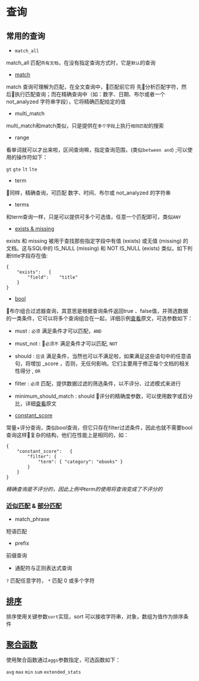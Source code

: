 # 查询

## 常用的查询

- `match_all`

match_all 匹配`所有文档`，在没有指定查询方式时，它是`默认`的查询

- [match](https://www.elastic.co/guide/cn/elasticsearch/guide/current/_most_important_queries.html#_match_查询)

match 查询可理解为匹配，在全文查询中，匹配前它将 先分析匹配字符，然后执行匹配查询；而在精确查询中（如：数字、日期、布尔或者一个 not_analyzed 字符串字段），它将精确匹配给定的值

- multi_match

multi_match和match类似，只是提供在`多个字段`上执行`相同匹配`的搜索

- range

看单词就可以才出来啦，区间查询嘛，指定查询范围，(类似`between and`) ;可以使用的操作符如下：

`gt` `gte` `lt` `lte`

- term

同样，精确查询，可匹配 数字、时间、布尔或 not_analyzed 的字符串

- terms

和term查询一样，只是可以提供可多个可选值，任意一个匹配即可，类似`ANY`

- [exists & missing](https://www.elastic.co/guide/cn/elasticsearch/guide/current/_most_important_queries.html#_exists_查询和_missing_查询)

exists 和 missing 被用于查找那些指定字段中有值 (exists) 或无值 (missing) 的文档。这与SQL中的 IS_NULL (missing) 和 NOT IS_NULL (exists) 类似，如下判断title字段存在值:

```
{
    "exists":   {
        "field":    "title"
    }
}
```

- [bool](https://www.elastic.co/guide/cn/elasticsearch/guide/current/combining-queries-together.html)

布尔组合过滤器查询，其意思是根据查询条件返回true 、false值，并筛选数据的一类条件，它可以将多个查询组合在一起，详细示例[查看](https://www.elastic.co/guide/cn/elasticsearch/guide/current/combining-filters.html#bool-filter)原文，可选参数如下：

 - must : `必须` 满足条件才可以匹配，`AND`
 - must_not : `必须不` 满足条件才可以匹配, `NOT`
 - should : `应该` 满足条件，当然也可以不满足啦，如果满足这些语句中的任意语句，将增加 _score ，否则，无任何影响。它们主要用于修正每个文档的相关性得分 , `OR`
 - filter : `必须` 匹配，提供数据过滤的筛选条件，以不评分、过滤模式来进行
- minimum_should_match : should 评分的精确度参数，可以使用数字或百分比，详细[查看](https://www.elastic.co/guide/cn/elasticsearch/guide/current/bool-query.html#_控制精度)原文

- [constant_score](https://www.elastic.co/guide/cn/elasticsearch/guide/current/combining-queries-together.html#constant_score-query)

常量+评分查询，类似bool查询，但它只存在filter过滤条件，因此也就不需要bool查询这样复杂的结构，他们在性能上是相同的，如：

```
{
    "constant_score":   {
        "filter": {
            "term": { "category": "ebooks" } 
        }
    }
}
```
*精确查询是不评分的，因此上例中term的使用将查询变成了不评分的*

### [近似匹配](https://www.elastic.co/guide/cn/elasticsearch/guide/current/proximity-matching.html) & [部分匹配](https://www.elastic.co/guide/cn/elasticsearch/guide/current/partial-matching.html)

- match_phrase

短语匹配

- prefix

前缀查询

- 通配符与正则表达式查询

`?` 匹配任意字符， `*` 匹配 0 或多个字符



## [排序](https://www.elastic.co/guide/cn/elasticsearch/guide/current/_Sorting.html)

排序使用关键参数`sort`实现，sort 可以接收字符串，对象，数组为值作为排序条件


## [聚合函数](https://www.elastic.co/guide/cn/elasticsearch/guide/current/aggregations.html)

使用聚合函数通过`aggs`参数指定，可选函数如下：

`avg` `max` `min` `sum` `extended_stats`


